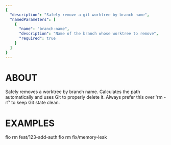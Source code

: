 ```yaml
---
{
  "description": "Safely remove a git worktree by branch name",
  "namedParameters": [
    {
      "name": "branch-name",
      "description": "Name of the branch whose worktree to remove",
      "required": true
    }
  ]
}
---
```


# ABOUT

Safely removes a worktree by branch name. Calculates
the path automatically and uses Git to properly delete
it. Always prefer this over 'rm -rf' to keep Git state
clean.

# EXAMPLES

flo rm feat/123-add-auth
flo rm fix/memory-leak
